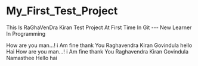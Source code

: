 # My_First_Test_Project
This Is RaGhaVenDra Kiran Test Project At First Time In Git     --- New Learner In Programming

How are you man...! i Am fine thank You Raghavendra Kiran Govindula hello Hai
How are you man...! i Am fine thank You Raghavendra Kiran Govindula  Namasthee
Hello hai
